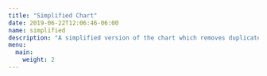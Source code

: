 ```yaml
---
title: "Simplified Chart"
date: 2019-06-22T12:06:46-06:00
name: simplified
description: "A simplified version of the chart which removes duplicate lines and merges synonyms."
menu:
  main:
    weight: 2
---
```


